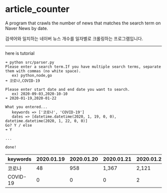 # article_counter

A program that crawls the number of news that matches the search term on Naver News by date.

검색어와 일치하는 네이버 뉴스 개수를 일자별로 크롤링하는 프로그램입니다.

---

here is tutorial

```
➜ python src/parser.py
Please enter a search term.If you have multiple search terms, separate them with commas (no white space).
   ex) python,node,go
➜ 코로나,COVID-19

Please enter start date and end date you want to search.
   ex) 2020-09-03,2020-10-10
➜ 2020-01-19,2020-01-22

What you entered...
   keywords => ['코로나', 'COVID-19']
   dates => [datetime.datetime(2020, 1, 19, 0, 0), datetime.datetime(2020, 1, 22, 0, 0)]
Go? Y / else
➜ Y

...

done!
```

| keywords | 2020.01.19 | 2020.01.20 | 2020.01.21 | 2020.01.22 |
| -------- | ---------- | ---------- | ---------- | ---------- |
| 코로나   | 48         | 958        | 1,367      | 2,121      |
| COVID-19 | 0          | 0          | 0          | 2          |